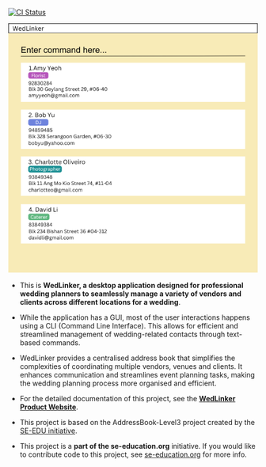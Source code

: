 [![CI Status](https://github.com/AY2425S1-CS2103T-F15-4/tp/workflows/Java%20CI/badge.svg)](https://github.com/AY2425S1-CS2103T-F15-4/tp/actions)

![Ui](docs/images/Ui.png)

* This is **WedLinker, a desktop application designed for professional wedding planners to seamlessly manage a variety of
  vendors and clients across different locations for a wedding**.<br>

* While the application has a GUI, most of the user interactions happens using a CLI (Command Line Interface).
  This allows for efficient and streamlined management of wedding-related contacts through text-based commands.

* WedLinker provides a centralised address book that simplifies the complexities of coordinating multiple vendors,
venues and clients. It enhances communication and streamlines event planning tasks, making the wedding planning process
more organised and efficient.


* For the detailed documentation of this project, see the **[WedLinker Product Website](https://ay2425s1-cs2103t-f15-4.github.io/tp/)**.
* This project is based on the AddressBook-Level3 project created by the [SE-EDU initiative](https://se-education.org).
* This project is a **part of the se-education.org** initiative. If you would like to contribute code to this project, 
see [se-education.org](https://se-education.org/#contributing-to-se-edu) for more info.
